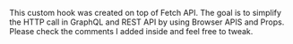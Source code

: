 This custom hook was created on top of Fetch API. The goal is to simplify the HTTP call in GraphQL and REST API by using Browser APIS and Props. Please check the comments I added inside and feel free to tweak.
